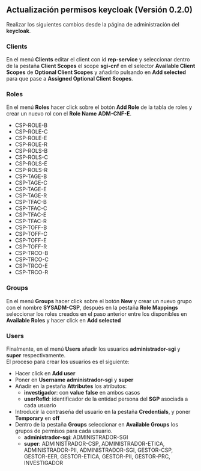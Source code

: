## Actualización permisos keycloak (Versión 0.2.0)

Realizar los siguientes cambios desde la página de administración del **keycloak**.

### Clients
En el menú **Clients** editar el client con id **rep-service** y seleccionar dentro de la pestaña **Client Scopes** el scope **sgi-cnf** en el selector **Available Client Scopes** de **Optional Client Scopes** y añadirlo pulsando en **Add selected** para que pase a **Assigned Optional Client Scopes**.

### Roles
En el menú **Roles** hacer click sobre el botón **Add Role** de la tabla de roles y crear un nuevo rol con el **Role Name** **ADM-CNF-E**.
* CSP-ROLE-B
* CSP-ROLE-C
* CSP-ROLE-E
* CSP-ROLE-R
* CSP-ROLS-B
* CSP-ROLS-C
* CSP-ROLS-E
* CSP-ROLS-R
* CSP-TAGE-B
* CSP-TAGE-C
* CSP-TAGE-E
* CSP-TAGE-R
* CSP-TFAC-B
* CSP-TFAC-C
* CSP-TFAC-E
* CSP-TFAC-R
* CSP-TOFF-B
* CSP-TOFF-C
* CSP-TOFF-E
* CSP-TOFF-R
* CSP-TRCO-B
* CSP-TRCO-C
* CSP-TRCO-E
* CSP-TRCO-R

### Groups
En el menú **Groups** hacer click sobre el botón **New** y crear un nuevo grupo con el nombre **SYSADM-CSP**, después en la pestaña **Role Mappings** seleccionar los roles creados en el paso anterior entre los disponibles en **Available Roles** y hacer click en **Add selected**

### Users
Finalmente, en el menú **Users** añadir los usuarios **administrador-sgi** y **super** respectivamente.  
El proceso para crear los usuarios es el siguiente:
* Hacer click en **Add user**
* Poner en **Username** **administrador-sgi** y **super**
* Añadir en la pestaña **Attributes** los atributos:
	* **investigador**: con **value** **false** en ambos casos
	* **userRefId**: identificador de la entidad persona del **SGP** asociada a cada usuario
* Introducir la contraseña del usuario en la pestaña **Credentials**, y poner **Temporary** en **off**
* Dentro de la pestaña **Groups** seleccionar en **Available Groups** los grupos de permisos para cada usuario.
	* **administrador-sgi**: ADMINISTRADOR-SGI
	* **super**: ADMINISTRADOR-CSP, ADMINISTRADOR-ETICA, ADMINISTRADOR-PII, ADMINISTRADOR-SGI, GESTOR-CSP, GESTOR-EER, GESTOR-ETICA, GESTOR-PII, GESTOR-PRC, INVESTIGADOR